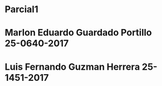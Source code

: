 # Parcial1
# Marlon Eduardo Guardado Portillo 25-0640-2017 
# Luis Fernando Guzman Herrera 25-1451-2017

